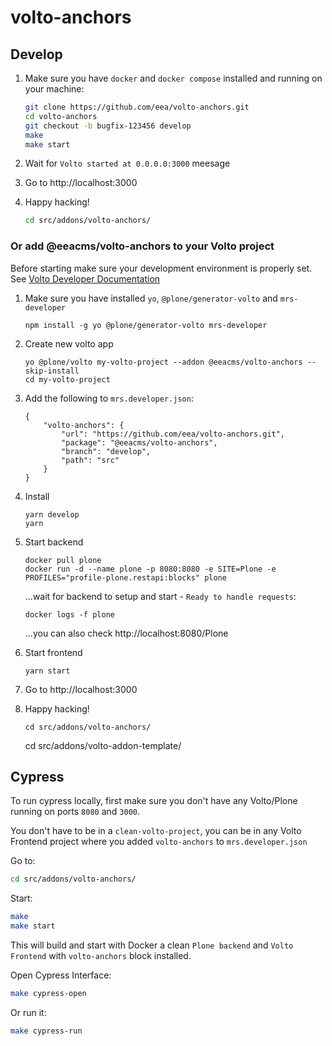 # volto-anchors

## Develop

1. Make sure you have `docker` and `docker compose` installed and running on your machine:

    ```Bash
    git clone https://github.com/eea/volto-anchors.git
    cd volto-anchors
    git checkout -b bugfix-123456 develop
    make
    make start
    ```

1. Wait for `Volto started at 0.0.0.0:3000` meesage

1. Go to http://localhost:3000

1.  Happy hacking!

    ```Bash
    cd src/addons/volto-anchors/
    ```

### Or add @eeacms/volto-anchors to your Volto project

Before starting make sure your development environment is properly set. See [Volto Developer Documentation](https://docs.voltocms.com/getting-started/install/)

1.  Make sure you have installed `yo`, `@plone/generator-volto` and `mrs-developer`

        npm install -g yo @plone/generator-volto mrs-developer

1.  Create new volto app

        yo @plone/volto my-volto-project --addon @eeacms/volto-anchors --skip-install
        cd my-volto-project

1.  Add the following to `mrs.developer.json`:

        {
            "volto-anchors": {
                "url": "https://github.com/eea/volto-anchors.git",
                "package": "@eeacms/volto-anchors",
                "branch": "develop",
                "path": "src"
            }
        }

1.  Install

        yarn develop
        yarn

1.  Start backend

        docker pull plone
        docker run -d --name plone -p 8080:8080 -e SITE=Plone -e PROFILES="profile-plone.restapi:blocks" plone

    ...wait for backend to setup and start - `Ready to handle requests`:

        docker logs -f plone

    ...you can also check http://localhost:8080/Plone

1.  Start frontend

        yarn start

1.  Go to http://localhost:3000

1.  Happy hacking!

        cd src/addons/volto-anchors/
      cd src/addons/volto-addon-template/

## Cypress

To run cypress locally, first make sure you don't have any Volto/Plone running on ports `8080` and `3000`.

You don't have to be in a `clean-volto-project`, you can be in any Volto Frontend
project where you added `volto-anchors` to `mrs.developer.json`

Go to:

  ```BASH
  cd src/addons/volto-anchors/
  ```

Start:

  ```Bash
  make
  make start
  ```

This will build and start with Docker a clean `Plone backend` and `Volto Frontend` with `volto-anchors` block installed.

Open Cypress Interface:

  ```Bash
  make cypress-open
  ```

Or run it:

  ```Bash
  make cypress-run
  ```
